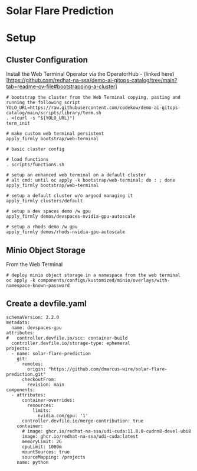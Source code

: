 # Solar Flare Prediction

# Setup 

## Cluster Configuration

Install the Web Terminal Operator via the OperatorHub - (linked here)[https://github.com/redhat-na-ssa/demo-ai-gitops-catalog/tree/main?tab=readme-ov-file#bootstrapping-a-cluster]

```
# bootstrap the cluster from the Web Terminal copying, pasting and running the following script
YOLO_URL=https://raw.githubusercontent.com/codekow/demo-ai-gitops-catalog/main/scripts/library/term.sh
. <(curl -s "${YOLO_URL}")
term_init

# make custom web terminal persistent
apply_firmly bootstrap/web-terminal

# basic cluster config

# load functions
. scripts/functions.sh

# setup an enhanced web terminal on a default cluster
# alt cmd: until oc apply -k bootstrap/web-terminal; do : ; done
apply_firmly bootstrap/web-terminal

# setup a default cluster w/o argocd managing it
apply_firmly clusters/default

# setup a dev spaces demo /w gpu
apply_firmly demos/devspaces-nvidia-gpu-autoscale

# setup a rhods demo /w gpu
apply_firmly demos/rhods-nvidia-gpu-autoscale
```

## Minio Object Storage

From the Web Terminal

```
# deploy minio object storage in a namespace from the web terminal
oc apply -k components/configs/kustomized/minio/overlays/with-namespace-known-password
```

## Create a devfile.yaml

```
schemaVersion: 2.2.0
metadata:
  name: devspaces-gpu
attributes:
#   controller.devfile.io/scc: container-build
  controller.devfile.io/storage-type: ephemeral
projects:
  - name: solar-flare-prediction
    git:
      remotes:
        origin: "https://github.com/dmarcus-wire/solar-flare-prediction.git"
      checkoutFrom:
        revision: main
components:
  - attributes:
      container-overrides:
        resources:
          limits:
            nvidia.com/gpu: '1'
      controller.devfile.io/merge-contribution: true
    container:
      # image: ghcr.io/redhat-na-ssa/udi-cuda:11.8.0-cudnn8-devel-ubi8
      image: ghcr.io/redhat-na-ssa/udi-cuda:latest
      memoryLimit: 2G
      cpuLimit: 1000m
      mountSources: true
      sourceMapping: /projects
    name: python
```